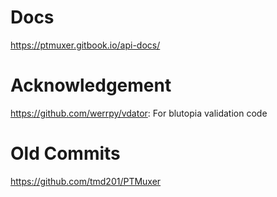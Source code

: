 # Docs

https://ptmuxer.gitbook.io/api-docs/

# Acknowledgement
https://github.com/werrpy/vdator: For blutopia validation code

# Old Commits
https://github.com/tmd201/PTMuxer

